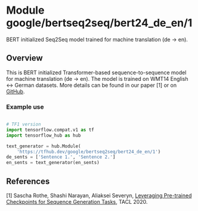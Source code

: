 # Module google/bertseq2seq/bert24_de_en/1

BERT initialized Seq2Seq model trained for machine translation (de -> en).

<!-- asset-path: internal -->
<!-- module-type: text-generation -->
<!-- fine-tunable: true -->
<!-- format: hub -->
<!-- language: de -->
<!-- dataset: wmt14 -->

## Overview

This is BERT initialized Transformer-based sequence-to-sequence model for
machine translation (de -> en). The model is trained on WMT14 English <-> German
datasets. More details can be found in our paper [1] or on
[GitHub](https://github.com/google-research/google-research/tree/master/bertseq2seq).

### Example use

```python

# TF1 version
import tensorflow.compat.v1 as tf
import tensorflow_hub as hub

text_generator = hub.Module(
    'https://tfhub.dev/google/bertseq2seq/bert24_de_en/1')
de_sents = ['Sentence 1.', 'Sentence 2.']
en_sents = text_generator(en_sents)
```

## References

[1] Sascha Rothe, Shashi Narayan, Aliaksei Severyn,
[Leveraging Pre-trained Checkpoints for Sequence Generation Tasks](https://arxiv.org/abs/1907.12461),
TACL 2020.
